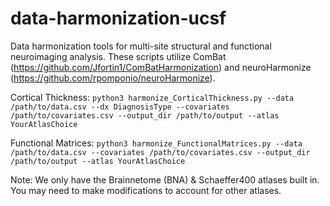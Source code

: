 # data-harmonization-ucsf

Data harmonization tools for multi-site structural and functional neuroimaging analysis. These scripts utilize ComBat (https://github.com/Jfortin1/ComBatHarmonization) and neuroHarmonize (https://github.com/rpomponio/neuroHarmonize).

Cortical Thickness:
`python3 harmonize_CorticalThickness.py --data /path/to/data.csv --dx DiagnosisType --covariates /path/to/covariates.csv --output_dir /path/to/output --atlas YourAtlasChoice`

Functional Matrices:
`python3 harmonize_FunctionalMatrices.py --data /path/to/data.csv --covariates /path/to/covariates.csv --output_dir /path/to/output --atlas YourAtlasChoice`

Note: We only have the Brainnetome (BNA) & Schaeffer400 atlases built in. You may need to make modifications to account for other atlases. 
